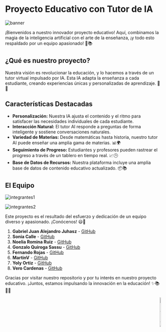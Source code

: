 # Proyecto Educativo con Tutor de IA 


![banner](https://github.com/InkuA-Pasantia/Proyecto-web-educativa/assets/77640142/d078e079-56b4-4677-86e8-9bd66e48d5f8)

¡Bienvenidos a nuestro innovador proyecto educativo! Aquí, combinamos la magia de la inteligencia artificial con el arte de la enseñanza, ¡y todo esto respaldado por un equipo apasionado! 🚀📚

## ¿Qué es nuestro proyecto?

Nuestra visión es revolucionar la educación, y lo hacemos a través de un tutor virtual impulsado por IA. Esta IA adapta la enseñanza a cada estudiante, creando experiencias únicas y personalizadas de aprendizaje. 🤖💡

## Características Destacadas

- **Personalización:** Nuestra IA ajusta el contenido y el ritmo para satisfacer las necesidades individuales de cada estudiante.
- **Interacción Natural:** El tutor AI responde a preguntas de forma inteligente y sostiene conversaciones naturales.
- **Variedad de Materias:** Desde matemáticas hasta historia, nuestro tutor AI puede enseñar una amplia gama de materias. 📊🌍
- **Seguimiento de Progreso:** Estudiantes y profesores pueden rastrear el progreso a través de un tablero en tiempo real. 📈🕒
- **Base de Datos de Recursos:** Nuestra plataforma incluye una amplia base de datos de contenido educativo actualizado. 📦📚

## El Equipo


![integrantes1](https://github.com/InkuA-Pasantia/Proyecto-web-educativa/assets/77640142/57e96ff6-3b78-4d0b-b6fa-cb8ad43109d4)


![integrantes2](https://github.com/InkuA-Pasantia/Proyecto-web-educativa/assets/77640142/259cf3fe-4ab2-4c69-a4bd-5f498ddce655)


Este proyecto es el resultado del esfuerzo y dedicación de un equipo diverso y apasionado. ¡Conócenos! 😃👋

1. **Gabriel Juan Alejandro Juhasz** - [GitHub](https://github.com/GabJaJ)
2. **Sonia Calle** - [GitHub](https://github.com/SoCalle)
3. **Noelia Romina Ruiz** - [GitHub](https://github.com/Noelia-Ruiz)
4. **Gonzalo Quiroga Sassu** - [GitHub](https://github.com/GonzaloQuirogaS)
5. **Fernando Rojas** - [GitHub](https://github.com/rojasfernando)
6. **MartinV** - [GitHub](https://github.com/Martinv12)
7. **Yoly Ortiz** - [GitHub](https://github.com/yolyhil)
8. **Vero Cardenas** - [GitHub](https://github.com/Verocardenas0794)


Gracias por visitar nuestro repositorio y por tu interés en nuestro proyecto educativo. ¡Juntos, estamos impulsando la innovación en la educación! ✨📚🤖🌟


<p align="right"><img src="https://github.com/InkuA-Pasantia/Proyecto-web-educativa/assets/77640142/0d8c8583-5ad8-4172-b462-d9a4c0708c04" alt="robot" width="9%" height="95">
</p>



